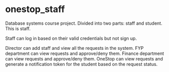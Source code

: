 # onestop_staff
Database systems course project. Divided into two parts: staff and student. This is staff.

Staff can log in based on their valid credentials but not sign up. 

Director can add staff and view all the requests in the system.
FYP department can view requests and approve/deny them.
Finance department can view requests and approve/deny them.
OneStop can view requests and generate a notification token for the student based on the request status.
